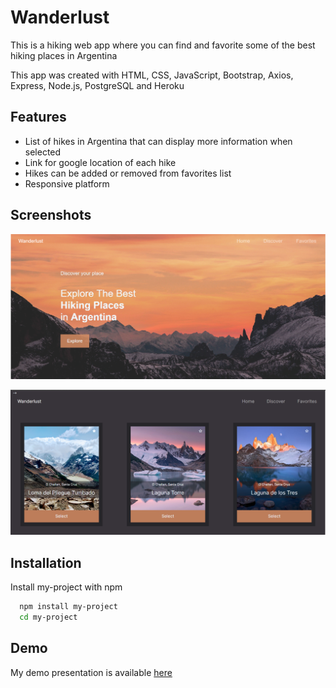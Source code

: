# Wanderlust

This is a hiking web app where you can find and favorite some of the best hiking places in Argentina

This app was created with HTML, CSS, JavaScript, Bootstrap, Axios, Express, Node.js, PostgreSQL and Heroku
## Features

- List of hikes in Argentina that can display more information when selected
- Link for google location of each hike
- Hikes can be added or removed from favorites list
- Responsive platform

## Screenshots

![App Screenshot](/client/images/wanderlust.1.png?raw=true)

![App Screenshot](/client/images/wanderlust2.png?raw=true)

## Installation

Install my-project with npm

```bash
  npm install my-project
  cd my-project
```
    
## Demo

My demo presentation is available [here](https://www.loom.com/share/16d6ee57a44c46f1aceff2ac13996d1a)

